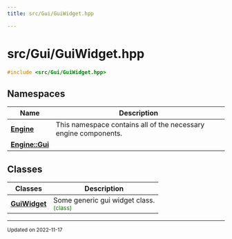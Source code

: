 ```yaml
---
title: src/Gui/GuiWidget.hpp

---
```


# src/Gui/GuiWidget.hpp




```cpp
#include <src/Gui/GuiWidget.hpp>
```

## Namespaces

| Name           | Description    |
| -------------- | -------------- |
| **[Engine](/namespaces/namespaceEngine.md)** | This namespace contains all of the necessary engine components.  |
| **[Engine::Gui](/namespaces/namespaceEngine_1_1Gui.md)** |  |

## Classes

| Classes        | Description    |
| -------------- | -------------- |
| **[GuiWidget](/classes/classEngine_1_1Gui_1_1GuiWidget.md)** | Some generic gui widget class. <br> <sup><span style="color:green">(class)</span></sup> |






-------------------------------

<sub>Updated on 2022-11-17</sub>
